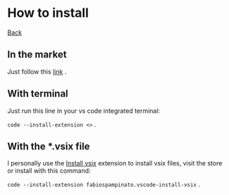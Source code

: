 # How to install

[Back](README.md)  

## In the market

Just follow this [link]() .

## With terminal

Just run this line in your vs code integrated terminal:  

`code --install-extension <>`  .

## With the *.vsix file  

I personally use the [Install vsix](https://marketplace.visualstudio.com/items?itemName=fabiospampinato.vscode-install-vsix) extension to install vsix files, visit the store or install with this command:  

`code --install-extension fabiospampinato.vscode-install-vsix`  .  
